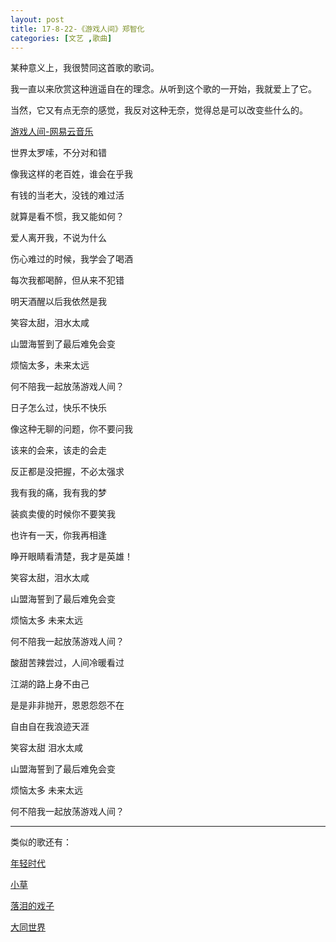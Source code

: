 ```yaml
---
layout: post
title: 17-8-22-《游戏人间》郑智化
categories: [文艺 ,歌曲]
---
```

某种意义上，我很赞同这首歌的歌词。

我一直以来欣赏这种逍遥自在的理念。从听到这个歌的一开始，我就爱上了它。

当然，它又有点无奈的感觉，我反对这种无奈，觉得总是可以改变些什么的。

[游戏人间-网易云音乐](http://music.163.com/#/m/song?id=190244&userid=264123879)

世界太罗嗦，不分对和错

像我这样的老百姓，谁会在乎我

有钱的当老大，没钱的难过活

就算是看不惯，我又能如何？

爱人离开我，不说为什么

伤心难过的时候，我学会了喝酒

每次我都喝醉，但从来不犯错

明天酒醒以后我依然是我

笑容太甜，泪水太咸

山盟海誓到了最后难免会变

烦恼太多，未来太远

何不陪我一起放荡游戏人间？

日子怎么过，快乐不快乐

像这种无聊的问题，你不要问我

该来的会来，该走的会走

反正都是没把握，不必太强求

我有我的痛，我有我的梦

装疯卖傻的时候你不要笑我

也许有一天，你我再相逢

睁开眼睛看清楚，我才是英雄！

笑容太甜，泪水太咸

山盟海誓到了最后难免会变

烦恼太多 未来太远

何不陪我一起放荡游戏人间？

酸甜苦辣尝过，人间冷暖看过

江湖的路上身不由己

是是非非抛开，恩恩怨怨不在

自由自在我浪迹天涯

笑容太甜 泪水太咸

山盟海誓到了最后难免会变

烦恼太多 未来太远

何不陪我一起放荡游戏人间？

---

类似的歌还有：

[年轻时代](https://y.qq.com/n/yqq/song/003NGIIC0qJ9q2.html?ADTAG=baiduald&play=1)

[小草](http://music.163.com/#/song?id=190259&autoplay=true&market=baiduhd)

[落泪的戏子](http://music.163.com/#/song?id=190290&autoplay=true&market=baiduhd)

[大同世界](http://music.163.com/#/song?id=190388&autoplay=true&market=baiduhd)